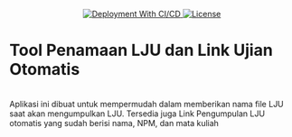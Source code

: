 <p align="center">
    <a href="https://toolujian.gabut.ga?utm_source=github_badge">
        <img src="https://github.com/nurrizki29/toolujian/actions/workflows/ci.yml/badge.svg" alt="Deployment With CI/CD">
    </a>
    <a href="https://github.com/nurrizki29/toolujian/blob/master/LICENSE.md">
        <img src="https://img.shields.io/github/license/nurrizki29/toolujian" alt="License">
    </a>
<br/>

# Tool Penamaan LJU dan Link Ujian Otomatis



<br>
Aplikasi ini dibuat untuk mempermudah dalam memberikan nama file LJU saat akan mengumpulkan LJU. Tersedia juga Link Pengumpulan LJU otomatis yang sudah berisi nama, NPM, dan mata kuliah
</p>